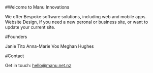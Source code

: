 #Welcome to Manu Innovations

We offer Bespoke software solutions, including web and mobile apps. Website Design, if you need a new peronal or business site, or want to update your current site.

#Founders

Janie Tito
Anna-Marie Vos
Meghan Hughes

#Contact

Get in touch:
hello@manu.net.nz
